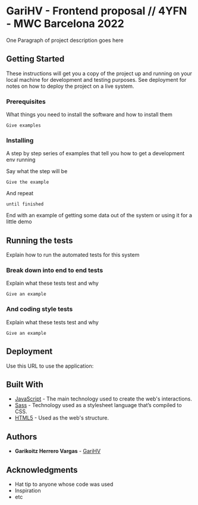 # GariHV - Frontend proposal // 4YFN - MWC Barcelona 2022

One Paragraph of project description goes here

## Getting Started

These instructions will get you a copy of the project up and running on your local machine for development and testing purposes. See deployment for notes on how to deploy the project on a live system.

### Prerequisites

What things you need to install the software and how to install them

```
Give examples
```

### Installing

A step by step series of examples that tell you how to get a development env running

Say what the step will be

```
Give the example
```

And repeat

```
until finished
```

End with an example of getting some data out of the system or using it for a little demo

## Running the tests

Explain how to run the automated tests for this system

### Break down into end to end tests

Explain what these tests test and why

```
Give an example
```

### And coding style tests

Explain what these tests test and why

```
Give an example
```

## Deployment

Use this URL to use the application: 

## Built With

* [JavaScript](https://www.javascript.com/) - The main technology used to create the web's interactions.
* [Sass](https://sass-lang.com/) - Technology used as a stylesheet language that’s compiled to CSS.
* [HTML5](https://developer.mozilla.org/es/docs/Glossary/HTML5) - Used as the web's structure.

## Authors

* **Garikoitz Herrero Vargas** - [GariHV](https://github.com/GariHV)

## Acknowledgments

* Hat tip to anyone whose code was used
* Inspiration
* etc
